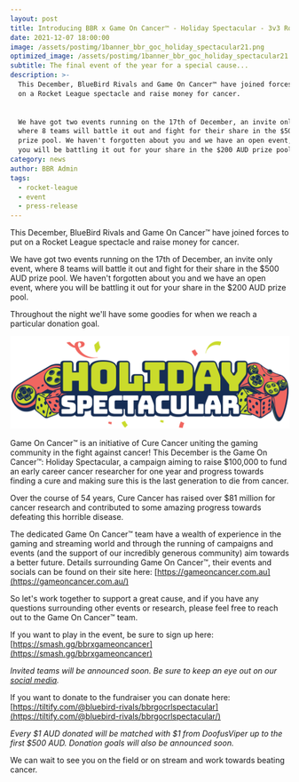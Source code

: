 ```yaml
---
layout: post
title: Introducing BBR x Game On Cancer™ - Holiday Spectacular - 3v3 Rocket League
date: 2021-12-07 18:00:00
image: /assets/postimg/1banner_bbr_goc_holiday_spectacular21.png
optimized_image: /assets/postimg/1banner_bbr_goc_holiday_spectacular21.png
subtitle: The final event of the year for a special cause...
description: >-
  This December, BlueBird Rivals and Game On Cancer™ have joined forces to put
  on a Rocket League spectacle and raise money for cancer.


  We have got two events running on the 17th of December, an invite only event,
  where 8 teams will battle it out and fight for their share in the $500 AUD
  prize pool. We haven't forgotten about you and we have an open event, where
  you will be battling it out for your share in the $200 AUD prize pool.
category: news
author: BBR Admin
tags:
  - rocket-league
  - event
  - press-release
---
```

This December, BlueBird Rivals and Game On Cancer™ have joined forces to put on a Rocket League spectacle and raise money for cancer.

We have got two events running on the 17th of December, an invite only event, where 8 teams will battle it out and fight for their share in the $500 AUD prize pool. We haven't forgotten about you and we have an open event, where you will be battling it out for your share in the $200 AUD prize pool.

Throughout the night we'll have some goodies for when we reach a particular donation goal.

![Game On Cancer Holiday Spectacular Logo](/assets/postimg/2post_GOC_HS_Logo_Full_ON_DARK.png)

Game On Cancer™️ is an initiative of Cure Cancer uniting the gaming community in the fight against cancer! This December is the Game On Cancer™️: Holiday Spectacular, a campaign aiming to raise $100,000 to fund an early career cancer researcher for one year and progress towards finding a cure and making sure this is the last generation to die from cancer.

Over the course of 54 years, Cure Cancer has raised over $81 million for cancer research and contributed to some amazing progress towards defeating this horrible disease.

The dedicated Game On Cancer™️ team have a wealth of experience in the gaming and streaming world and through the running of campaigns and events (and the support of our incredibly generous community) aim towards a better future. Details surrounding Game On Cancer™️, their events and socials can be found on their site here: [https://gameoncancer.com.au](https://gameoncancer.com.au/)

So let's work together to support a great cause, and if you have any questions surrounding other events or research, please feel free to reach out to the Game On Cancer™️ team.

If you want to play in the event, be sure to sign up here: [https://smash.gg/bbrxgameoncancer](https://smash.gg/bbrxgameoncancer)

_Invited teams will be announced soon. Be sure to keep an eye out on our_ [_social media_](https://twitter.com/BlueBirdRivals)_._

If you want to donate to the fundraiser you can donate here: [https://tiltify.com/@bluebird-rivals/bbrgocrlspectacular](https://tiltify.com/@bluebird-rivals/bbrgocrlspectacular/)

_Every $1 AUD donated will be matched with $1 from DoofusViper up to the first $500 AUD. Donation goals will also be announced soon._

We can wait to see you on the field or on stream and work towards beating cancer.